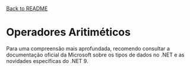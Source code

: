 [Back to README](../README.md)

# Operadores Aritiméticos

Para uma compreensão mais aprofundada, recomendo consultar a documentação oficial da Microsoft sobre os tipos de dados no .NET e as novidades específicas do .NET 9.
